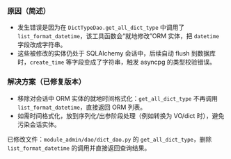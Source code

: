 ### 原因（简述）
- 发生错误是因为在 `DictTypeDao.get_all_dict_type` 中调用了 `list_format_datetime`，该工具函数会“就地修改”ORM 实体，把 `datetime` 字段改成字符串。
- 这些被修改的实体仍处于 SQLAlchemy 会话中，后续自动 flush 到数据库时，`create_time` 等字段变成了字符串，触发 asyncpg 的类型校验错误。

### 解决方案（已修复版本）
- 移除对会话中 ORM 实体的就地时间格式化：`get_all_dict_type` 不再调用 `list_format_datetime`，直接返回 ORM 列表。
- 如需时间格式化，放到序列化/出参阶段处理（例如转换为 VO/dict 时），避免污染会话实体。

已修改文件：`module_admin/dao/dict_dao.py` 的 `get_all_dict_type`，删除 `list_format_datetime` 的调用并直接返回查询结果。